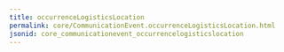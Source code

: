 ```yaml
---
title: occurrenceLogisticsLocation
permalink: core/CommunicationEvent.occurrenceLogisticsLocation.html
jsonid: core_communicationevent_occurrencelogisticslocation
---
```

